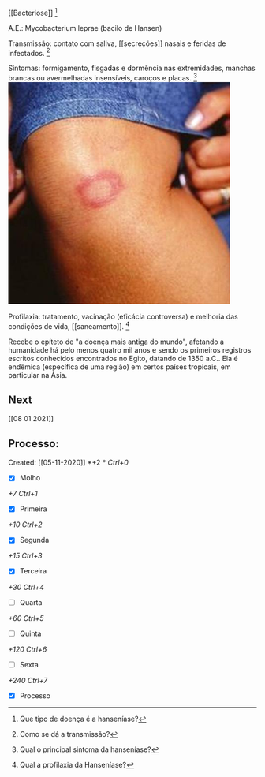 [[Bacteriose]] [^1]

[^1]: Que tipo de doença é a hanseníase?

A.E.: Mycobacterium leprae (bacilo de Hansen)

Transmissão: contato com saliva, [[secreções]] nasais e feridas de infectados. [^2]

[^2]: Como se dá a transmissão?

Sintomas: formigamento, fisgadas e dormência nas extremidades, manchas brancas ou avermelhadas insensíveis, caroços e placas. [^3]
![](Imagens/Pasted%20image%2020200929192039.png)

[^3]: Qual o principal sintoma da hanseníase?

Profilaxia: tratamento, vacinação (eficácia controversa) e melhoria das condições de vida, [[saneamento]]. [^4]

[^4]: Qual a profilaxia da Hanseníase?

Recebe o epíteto de "a doença mais antiga do mundo", afetando a humanidade há pelo menos quatro mil anos e sendo os primeiros registros escritos conhecidos encontrados no Egito, datando de 1350 a.C.. Ela é endêmica (específica de uma região) em certos países tropicais, em particular na Ásia.

## Next
[[08 01 2021]]
## Processo:
Created: [[05-11-2020]]
*+2 *  *Ctrl+0*
- [x] Molho  

*+7*  *Ctrl+1*

- [x] Primeira 

*+10*  *Ctrl+2*

- [x] Segunda

*+15*  *Ctrl+3*

- [x] Terceira 

*+30*  *Ctrl+4*

- [ ] Quarta 

*+60*  *Ctrl+5*

- [ ] Quinta 

*+120*  *Ctrl+6*

- [ ] Sexta 

*+240*  *Ctrl+7*

- [x] Processo 
